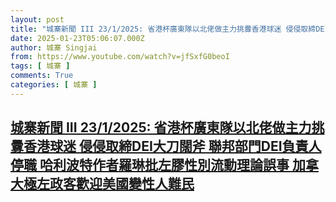 ```yaml
---
layout: post
title: "城寨新聞 III 23/1/2025: 省港杯廣東隊以北佬做主力挑釁香港球迷 侵侵取締DEI大刀闊斧 聯邦部門DEI負責人停職 哈利波特作者羅琳批左膠性別流動理論誤事 加拿大極左政客歡迎美國變性人難民"
date: 2025-01-23T05:06:07.000Z
author: 城寨 Singjai
from: https://www.youtube.com/watch?v=jfSxfG0beoI
tags: [ 城寨 ]
comments: True
categories: [ 城寨 ]
---
```

<!--1737608767000-->
[城寨新聞 III 23/1/2025: 省港杯廣東隊以北佬做主力挑釁香港球迷 侵侵取締DEI大刀闊斧 聯邦部門DEI負責人停職 哈利波特作者羅琳批左膠性別流動理論誤事 加拿大極左政客歡迎美國變性人難民](https://www.youtube.com/watch?v=jfSxfG0beoI)
------

<div>

</div>
